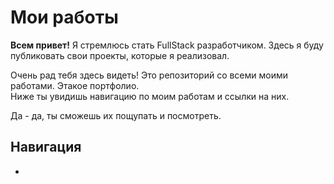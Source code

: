 

# Мои работы



**Всем привет!**
Я стремлюсь стать FullStack разработчиком.
Здесь я буду публиковать свои проекты, которые я реализовал.

Очень рад тебя здесь видеть! Это репозиторий со всеми моими работами. Этакое портфолио. \
Ниже ты увидишь навигацию по моим работам и ссылки на них. 

Да - да, ты сможешь их пощупать и посмотреть.

## Навигация

* []("")